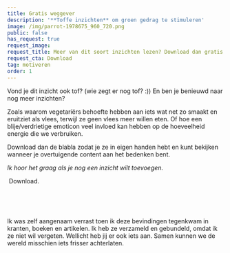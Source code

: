 ```yaml
---
title: Gratis weggever
description: '**Toffe inzichten** om groen gedrag te stimuleren'
image: /img/parrot-1978675_960_720.png
public: false
has_request: true
request_image:
request_title: Meer van dit soort inzichten lezen? Download dan gratis het boekje.
request_cta: Download
tag: motiveren
order: 1
---
```


Vond je dit inzicht ook tof? (wie zegt er nog tof? :)) En ben je benieuwd naar nog meer inzichten?

Zoals waarom vegetari&euml;rs behoefte hebben aan iets wat net zo smaakt en eruitziet als vlees, terwijl ze geen vlees meer willen eten. Of hoe een blije/verdrietige emoticon veel invloed kan hebben op de hoeveelheid energie die we verbruiken.

Download dan de blabla zodat je ze in eigen handen hebt en kunt bekijken wanneer je overtuigende content aan het bedenken bent.

*Ik hoor het graag als je nog een inzicht wilt toevoegen.*

&nbsp;Download.

&nbsp;

&nbsp;

Ik was zelf aangenaam verrast toen ik deze bevindingen tegenkwam in kranten, boeken en artikelen. Ik heb ze verzameld en gebundeld, omdat ik ze niet wil vergeten. Wellicht heb jij er ook iets aan. Samen kunnen we de wereld misschien iets frisser achterlaten.